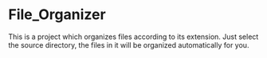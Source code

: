 File_Organizer
==============

This is a project which organizes files according to its extension.
Just select the source directory, the files in it will be organized automatically for you.
